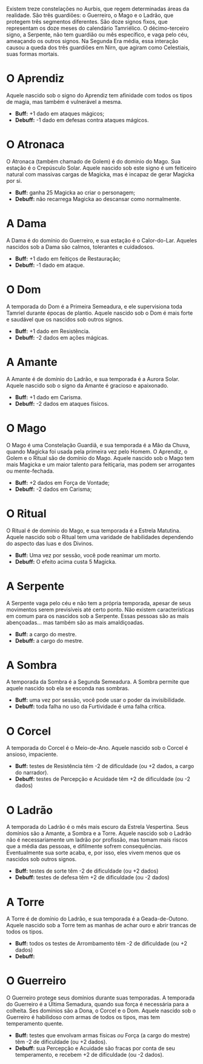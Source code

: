 <!-- TITLE: Astrologia -->
<!-- SUBTITLE: Constelações do Aurbis -->

Existem treze constelações no Aurbis, que regem determinadas áreas da realidade. São três guardiões: o Guerreiro, o Mago e o Ladrão, que protegem três segmentos diferentes. São doze signos fixos, que representam os doze meses do calendário Tamriélico. O décimo-terceiro signo, a Serpente, não tem guardião ou mês específico, e vaga pelo céu, ameaçando os outros signos. Na Segunda Era média, essa interação causou a queda dos três guardiões em Nirn, que agiram como Celestiais, suas formas mortais. 

# O Aprendiz
Aquele nascido sob o signo do Aprendiz tem afinidade com todos os tipos de magia, mas também é vulnerável a mesma.
* **Buff:** +1 dado em ataques mágicos;
* **Debuff:** -1 dado em defesas contra ataques mágicos.

# O Atronaca
O Atronaca (também chamado de Golem) é do domínio do Mago. Sua estação é o Crepúsculo Solar. Aquele nascido sob este signo é um feiticeiro natural com massivas cargas de Magicka, mas é incapaz de gerar Magicka por si.
* **Buff:** ganha 25 Magicka ao criar o personagem;
* **Debuff:** não recarrega Magicka ao descansar como normalmente.

# A Dama
A Dama é do domínio do Guerreiro, e sua estação é o Calor-do-Lar. Aqueles nascidos sob a Dama são calmos, tolerantes e cuidadosos.
* **Buff:** +1 dado em feitiços de Restauração;
* **Debuff:** -1 dado em ataque.

# O Dom
A temporada do Dom é a Primeira Semeadura, e ele supervisiona toda Tamriel durante épocas de plantio. Aquele nascido sob o Dom é mais forte e saudável que os nascidos sob outros signos.
* **Buff:** +1 dado em Resistência.
* **Debuff:** -2 dados em ações mágicas.

# A Amante
A Amante é de domínio do Ladrão, e sua temporada é a Aurora Solar. Aquele nascido sob o signo da Amante é gracioso e apaixonado.
* **Buff:** +1 dado em Carisma.
* **Debuff:** -2 dados em ataques físicos.

# O Mago
O Mago é uma Constelação Guardiã, e sua temporada é a Mão da Chuva, quando Magicka foi usada pela primeira vez pelo Homem. O Aprendiz, o Golem e o Ritual são de domínio do Mago. Aquele nascido sob o Mago tem mais Magicka e um maior talento para feitiçaria, mas podem ser arrogantes ou mente-fechada.
* **Buff:** +2 dados em Força de Vontade;
* **Debuff:** -2 dados em Carisma;

# O Ritual
O Ritual é de domínio do Mago, e sua temporada é a Estrela Matutina. Aquele nascido sob o Ritual tem uma varidade de habilidades dependendo do aspecto das luas e dos Divinos.
* **Buff:** Uma vez por sessão, você pode reanimar um morto.
* **Debuff:** O efeito acima custa 5 Magicka.

# A Serpente
A Serpente vaga pelo céu e não tem a própria temporada, apesar de seus movimentos serem previsíveis até certo ponto. Não existem características em comum para os nascidos sob a Serpente. Essas pessoas são as mais abençoadas... mas também são as mais amaldiçoadas.
* **Buff:** a cargo do mestre.
* **Debuff:** a cargo do mestre.

# A Sombra
A temporada da Sombra é a Segunda Semeadura. A Sombra permite que aquele nascido sob ela se esconda nas sombras.
* **Buff:** uma vez por sessão, você pode usar o poder da invisibilidade.
* **Debuff:** toda falha no uso da Furtividade é uma falha crítica.

# O Corcel
A temporada do Corcel é o Meio-de-Ano. Aquele nascido sob o Corcel é ansioso, impaciente.
* **Buff:** testes de Resistência têm -2 de dificuldade (ou +2 dados, a cargo do narrador).
* **Debuff:** testes de Percepção e Acuidade têm +2 de dificuldade (ou -2 dados)
# O Ladrão
A temporada do Ladrão é o mês mais escuro da Estrela Vespertina. Seus domínios são a Amante, a Sombra e a Torre. Aquele nascido sob o Ladrão não é necessariamente um ladrão por profissão, mas tomam mais riscos que a média das pessoas, e difilmente sofrem consequências. Eventualmente sua sorte acaba, e, por isso, eles vivem menos que os nascidos sob outros signos.
* **Buff:** testes de sorte têm -2 de dificuldade (ou +2 dados)
* **Debuff:** testes de defesa têm +2 de dificuldade (ou -2 dados)
# A Torre
A Torre é de domínio do Ladrão, e sua temporada é a Geada-de-Outono. Aquele nascido sob a Torre tem as manhas de achar ouro e abrir trancas de todos os tipos.
* **Buff:** todos os testes de Arrombamento têm -2 de dificuldade (ou +2 dados)
* **Debuff:** 

# O Guerreiro
O Guerreiro protege seus domínios durante suas temporadas. A temporada do Guerreiro é a Última Semadura, quando sua força é necessária para a colheita. Ses domínios são a Dona, o Corcel e o Dom. Aquele nascido sob o Guerreiro é habilidoso com armas de todos os tipos, mas tem temperamento quente.
* **Buff:** testes que envolvam armas físicas *ou* Força (a cargo do mestre) têm -2 de dificuldade (ou +2 dados).
* **Debuff:** sua Percepção e Acuidade são fracas por conta de seu temperamento, e recebem +2 de dificuldade (ou -2 dados).